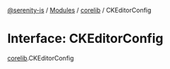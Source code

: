 [@serenity-is](../README.md) / [Modules](../modules.md) / [corelib](../modules/corelib.md) / CKEditorConfig

# Interface: CKEditorConfig

[corelib](../modules/corelib.md).CKEditorConfig
